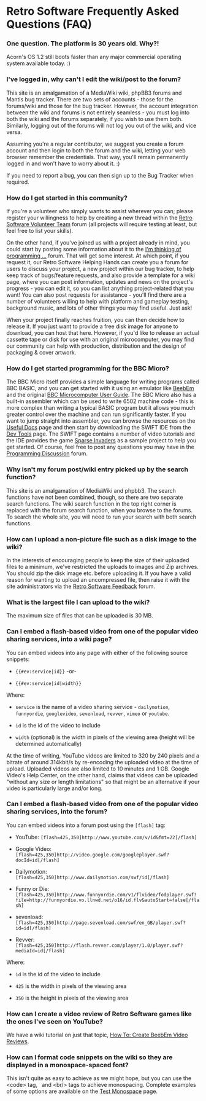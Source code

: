 # Retro Software Frequently Asked Questions (FAQ)

### One question. The platform is 30 years old. Why?!

Acorn's OS 1.2 still boots faster than any major commercial operating system available today. :)

### I've logged in, why can't I edit the wiki/post to the forum?

This site is an amalgamation of a MediaWiki wiki, phpBB3 forums and Mantis bug tracker. There are two sets of accounts - those for the forums/wiki and those for the bug tracker. However, the account integration between the wiki and forums is not entirely seamless - you must log into both the wiki and the forums separately, if you wish to use them both. Similarly, logging out of the forums will not log you out of the wiki, and vice versa.

Assuming you're a regular contributor, we suggest you create a forum account and then login to both the forum and the wiki, letting your web browser remember the credentials. That way, you'll remain permanently logged in and won't have to worry about it. :)

If you need to report a bug, you can then sign up to the Bug Tracker when required.

### How do I get started in this community?

If you're a volunteer who simply wants to assist wherever you can; please register your willingness to help by creating a new thread within the [Retro Software Volunteer Team](http://www.retrosoftware.co.uk/forum/viewforum.php?f=23) forum (all projects will require testing at least, but feel free to list your skills).

On the other hand, if you've joined us with a project already in mind, you could start by posting some information about it to the [I'm thinking of programming ...](http://www.retrosoftware.co.uk/forum/viewforum.php?f=19) forum. That will get some interest. At which point, if you request it, our Retro Software Helping Hands can create you a forum for users to discuss your project, a new project within our bug tracker, to help keep track of bugs/feature requests, and also provide a template for a wiki page, where you can post information, updates and news on the project's progress - you can edit it, so you can list anything project-related that you want! You can also post requests for assistance - you'll find there are a number of volunteers willing to help with platform and gameplay testing, background music, and lots of other things you may find useful. Just ask!

When your project finally reaches fruition, you can then decide how to release it. If you just want to provide a free disk image for anyone to download, you can host that here. However, if you'd like to release an actual cassette tape or disk for use with an original microcomputer, you may find our community can help with production, distribution and the design of packaging & cover artwork.

### How do I get started programming for the BBC Micro?

The BBC Micro itself provides a simple language for writing programs called BBC BASIC, and you can get started with it using an emulator like [BeebEm](http://www.mkw.me.uk/beebem/) and the original [BBC Microcomputer User Guide](http://www.retrosoftware.co.uk/wiki/index.php/UsefulDocs#User_Guides). The BBC Micro also has a built-in assembler which can be used to write 6502 machine code - this is more complex than writing a typical BASIC program but it allows you much greater control over the machine and can run significantly faster. If you want to jump straight into assembler, you can browse the resources on the [Useful Docs](UsefulDocs "wikilink") page and then start by downloading the SWIFT IDE from the [Dev Tools](DevelopmentTools "wikilink") page. The SWIFT page contains a number of video tutorials and the IDE provides the game [Sparse Invaders](Sparse_Invaders "wikilink") as a sample project to help you get started. Of course, feel free to post any questions you may have in the [Programming Discussion](http://www.retrosoftware.co.uk/forum/viewforum.php?f=11) forum.

### Why isn't my forum post/wiki entry picked up by the search function?

This site is an amalgamation of MediaWiki and phpbb3. The search functions have not been combined, though, so there are two separate search functions. The wiki search function in the top right corner is replaced with the forum search function, when you browse to the forums. To search the whole site, you will need to run your search with both search functions.

### How can I upload a non-picture file such as a disk image to the wiki?

In the interests of encouraging people to keep the size of their uploaded files to a minimum, we've restricted the uploads to images and Zip archives. You should zip the disk image etc. before uploading it. If you have a valid reason for wanting to upload an uncompressed file, then raise it with the site administrators via the [Retro Software Feedback](http://www.retrosoftware.co.uk/forum/viewforum.php?f=3) forum.

### What is the largest file I can upload to the wiki?

The maximum size of files that can be uploaded is 30 MB.

### Can I embed a flash-based video from one of the popular video sharing services, into a wiki page?

You can embed videos into any page with either of the following source snippets:

- `{{#ev:service|id}}` -or-

- `{{#ev:service|id|width}}`

Where:

- `service` is the name of a video sharing service - `dailymotion`, `funnyordie`, `googlevideo`, `sevenload`, `revver`, `vimeo` or `youtube`.

- `id` is the id of the video to include

- `width` (optional) is the width in pixels of the viewing area (height will be determined automatically)

At the time of writing, YouTube videos are limited to 320 by 240 pixels and a bitrate of around 314kbit/s by re-encoding the uploaded video at the time of upload. Uploaded videos are also limited to 10 minutes and 1 GB. Google Video's Help Center, on the other hand, claims that videos can be uploaded "without any size or length limitations" so that might be an alternative if your video is particularly large and/or long.

### Can I embed a flash-based video from one of the popular video sharing services, into the forum?

You can embed videos into a forum post using the `[flash]` tag:

- YouTube: `[flash=425,350]http://www.youtube.com/v/id&fmt=22[/flash]`

- Google Video: `[flash=425,350]http://video.google.com/googleplayer.swf?docId=id[/flash]`

- Dailymotion: `[flash=425,350]http://www.dailymotion.com/swf/id[/flash]`

- Funny or Die: `[flash=425,350]http://www.funnyordie.com/v1/flvideo/fodplayer.swf?file=http://funnyordie.vo.llnwd.net/o16/id.flv&autoStart=false[/flash]`

- sevenload: `[flash=425,350]http://page.sevenload.com/swf/en_GB/player.swf?id=id[/flash]`

- Revver: `[flash=425,350]http://flash.revver.com/player/1.0/player.swf?mediaId=id[/flash]`

Where:

- `id` is the id of the video to include

- `425` is the width in pixels of the viewing area

- `350` is the height in pixels of the viewing area

### How can I create a video review of Retro Software games like the ones I've seen on YouTube?

We have a wiki tutorial on just that topic, [How To: Create BeebEm Video Reviews](HowToCreateBeebEmVideoReviews "wikilink").

### How can I format code snippets on the wiki so they are displayed in a monospace-spaced font?

This isn't quite as easy to achieve as we might hope, but you can use the &lt;code&gt; tag, &nbsp; and &lt;br/&gt; tags to achieve monospacing. Complete examples of some options are available on the [Test Monospace](Test_Monospace "wikilink") page.
